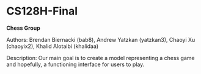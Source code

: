 # CS128H-Final

<b>Chess Group</b>

Authors: Brendan Biernacki (bab8), Andrew Yatzkan (yatzkan3), Chaoyi Xu (chaoyix2), Khalid Alotaibi (khalidaa)

Description: Our main goal is to create a model representing a chess game and hopefully, a functioning interface for users to play.
